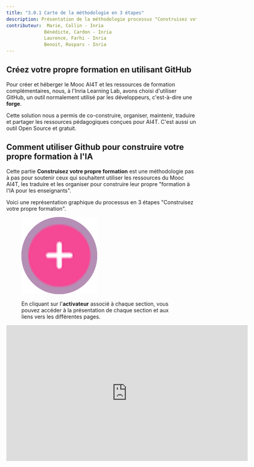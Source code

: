 ```yaml
---
title: "3.0.1 Carte de la méthodologie en 3 étapes"
description: Présentation de la méthodologie processus "Construisez votre propre formation"
contributeur:  Marie, Collin - Inria
              Bénédicte, Cardon - Inria
              Laurence, Farhi - Inria
              Benoit, Rospars - Inria
---
```


## Créez votre propre formation en utilisant GitHub

Pour créer et héberger le Mooc AI4T et les ressources de formation complémentaires, nous, à l'Inria Learning Lab, avons choisi d'utiliser GitHub, un outil normalement utilisé par les développeurs, c'est-à-dire une **forge**.

Cette solution nous a permis de co-construire, organiser, maintenir, traduire et partager les ressources pédagogiques conçues pour AI4T. C'est aussi un outil Open Source et gratuit.

## Comment utiliser Github pour construire votre propre formation à l'IA

Cette partie **Construisez votre propre formation** est une méthodologie pas à pas pour soutenir ceux qui souhaitent utiliser les ressources du Mooc AI4T, les traduire et les organiser pour construire leur propre "formation à l'IA pour les enseignants".

Voici une représentation graphique du processus en 3 étapes "Construisez votre propre formation".

<figure class="inline-image">
    <img src="Images/3-0-Activateur-BYOT-map.png" alt="Activateur sur la carte BYOT.">
    <p>En cliquant sur l'<b>activateur</b> associé à chaque section, vous pouvez accéder à la présentation de chaque section et aux liens vers les différentes pages.</p>
</figure>

<center><iframe width="640" height="360" src="https://view.genial.ly/6548e0ab0579450011b6ab57" frameborder="0" allowfullscreen></iframe></center>
